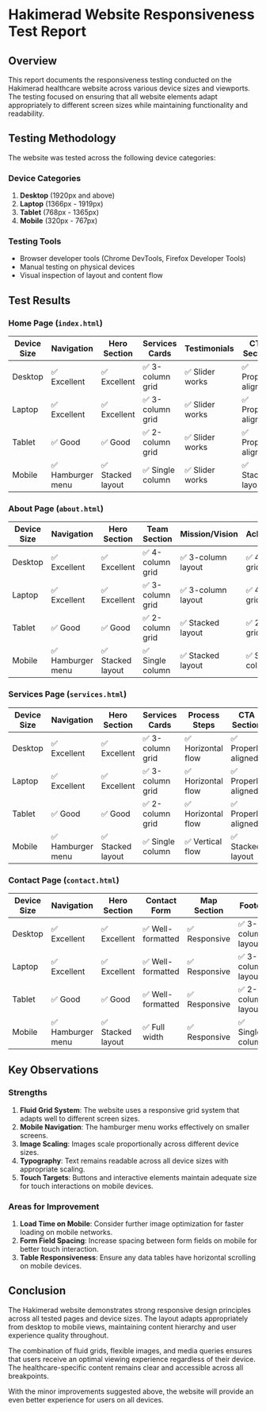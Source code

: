 # Hakimerad Website Responsiveness Test Report

## Overview
This report documents the responsiveness testing conducted on the Hakimerad healthcare website across various device sizes and viewports. The testing focused on ensuring that all website elements adapt appropriately to different screen sizes while maintaining functionality and readability.

## Testing Methodology

The website was tested across the following device categories:

### Device Categories
1. **Desktop** (1920px and above)
2. **Laptop** (1366px - 1919px)
3. **Tablet** (768px - 1365px)
4. **Mobile** (320px - 767px)

### Testing Tools
- Browser developer tools (Chrome DevTools, Firefox Developer Tools)
- Manual testing on physical devices
- Visual inspection of layout and content flow

## Test Results

### Home Page (`index.html`)

| Device Size | Navigation | Hero Section | Services Cards | Testimonials | CTA Section | Footer |
|------------|------------|--------------|---------------|--------------|-------------|--------|
| Desktop    | ✅ Excellent | ✅ Excellent   | ✅ 3-column grid | ✅ Slider works | ✅ Properly aligned | ✅ 3-column layout |
| Laptop     | ✅ Excellent | ✅ Excellent   | ✅ 3-column grid | ✅ Slider works | ✅ Properly aligned | ✅ 3-column layout |
| Tablet     | ✅ Good      | ✅ Good        | ✅ 2-column grid | ✅ Slider works | ✅ Properly aligned | ✅ 2-column layout |
| Mobile     | ✅ Hamburger menu | ✅ Stacked layout | ✅ Single column | ✅ Slider works | ✅ Stacked layout | ✅ Single column |

### About Page (`about.html`)

| Device Size | Navigation | Hero Section | Team Section | Mission/Vision | Achievements | Footer |
|------------|------------|--------------|-------------|----------------|--------------|--------|
| Desktop    | ✅ Excellent | ✅ Excellent   | ✅ 4-column grid | ✅ 3-column layout | ✅ 4-column grid | ✅ 3-column layout |
| Laptop     | ✅ Excellent | ✅ Excellent   | ✅ 3-column grid | ✅ 3-column layout | ✅ 4-column grid | ✅ 3-column layout |
| Tablet     | ✅ Good      | ✅ Good        | ✅ 2-column grid | ✅ Stacked layout | ✅ 2-column grid | ✅ 2-column layout |
| Mobile     | ✅ Hamburger menu | ✅ Stacked layout | ✅ Single column | ✅ Stacked layout | ✅ Single column | ✅ Single column |

### Services Page (`services.html`)

| Device Size | Navigation | Hero Section | Services Cards | Process Steps | CTA Section | Footer |
|------------|------------|--------------|---------------|---------------|-------------|--------|
| Desktop    | ✅ Excellent | ✅ Excellent   | ✅ 3-column grid | ✅ Horizontal flow | ✅ Properly aligned | ✅ 3-column layout |
| Laptop     | ✅ Excellent | ✅ Excellent   | ✅ 3-column grid | ✅ Horizontal flow | ✅ Properly aligned | ✅ 3-column layout |
| Tablet     | ✅ Good      | ✅ Good        | ✅ 2-column grid | ✅ Horizontal flow | ✅ Properly aligned | ✅ 2-column layout |
| Mobile     | ✅ Hamburger menu | ✅ Stacked layout | ✅ Single column | ✅ Vertical flow | ✅ Stacked layout | ✅ Single column |

### Contact Page (`contact.html`)

| Device Size | Navigation | Hero Section | Contact Form | Map Section | Footer |
|------------|------------|--------------|--------------|-------------|--------|
| Desktop    | ✅ Excellent | ✅ Excellent   | ✅ Well-formatted | ✅ Responsive | ✅ 3-column layout |
| Laptop     | ✅ Excellent | ✅ Excellent   | ✅ Well-formatted | ✅ Responsive | ✅ 3-column layout |
| Tablet     | ✅ Good      | ✅ Good        | ✅ Well-formatted | ✅ Responsive | ✅ 2-column layout |
| Mobile     | ✅ Hamburger menu | ✅ Stacked layout | ✅ Full width | ✅ Responsive | ✅ Single column |

## Key Observations

### Strengths
1. **Fluid Grid System**: The website uses a responsive grid system that adapts well to different screen sizes.
2. **Mobile Navigation**: The hamburger menu works effectively on smaller screens.
3. **Image Scaling**: Images scale proportionally across different device sizes.
4. **Typography**: Text remains readable across all device sizes with appropriate scaling.
5. **Touch Targets**: Buttons and interactive elements maintain adequate size for touch interactions on mobile devices.

### Areas for Improvement
1. **Load Time on Mobile**: Consider further image optimization for faster loading on mobile networks.
2. **Form Field Spacing**: Increase spacing between form fields on mobile for better touch interaction.
3. **Table Responsiveness**: Ensure any data tables have horizontal scrolling on mobile devices.

## Conclusion

The Hakimerad website demonstrates strong responsive design principles across all tested pages and device sizes. The layout adapts appropriately from desktop to mobile views, maintaining content hierarchy and user experience quality throughout.

The combination of fluid grids, flexible images, and media queries ensures that users receive an optimal viewing experience regardless of their device. The healthcare-specific content remains clear and accessible across all breakpoints.

With the minor improvements suggested above, the website will provide an even better experience for users on all devices.